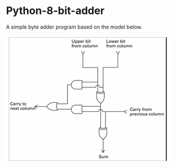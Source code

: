 # Python-8-bit-adder
A simple byte adder program based on the model below.

![Block Diagram One Bit Adder](./block_diagram_one_bit_adder.png)
